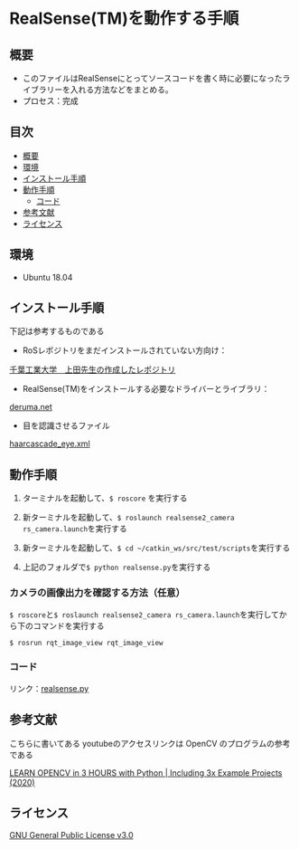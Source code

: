 # RealSense(TM)を動作する手順

## 概要

* このファイルはRealSenseにとってソースコードを書く時に必要になったライブラリーを入れる方法などをまとめる。
* プロセス：完成

## 目次

  * [概要](#概要)
  * [環境](#環境)
  * [インストール手順](#インストール手順)
  * [動作手順](#動作手順)
    * [コード](#コード)
  * [参考文献](#参考文献)
  * [ライセンス](#ライセンス)
  
## 環境

* Ubuntu 18.04

## インストール手順

下記は参考するものである

* RoSレポジトリをまだインストールされていない方向け：

[千葉工業大学　上田先生の作成したレポジトリ](https://github.com/ryuichiueda/ros_setup_scripts_Ubuntu18.04_server)

* RealSense(TM)をインストールする必要なドライバーとライブラリ：

[deruma.net](https://demura.net/robot/16525.html?fbclid=IwAR0nOSm6AjqzBr9XKlJBnbOrQo_9WXP6ynvVWw4D2tUS67yDh-SiwgAf6o0)

* 目を認識させるファイル

[haarcascade_eye.xml](https://ja.osdn.net/projects/sfnet_magicvisionport/downloads/mvp/cascades/haarcascade_eye.xml/)
## 動作手順

1. ターミナルを起動して、`$ roscore` を実行する

2. 新ターミナルを起動して、`$ roslaunch realsense2_camera rs_camera.launch`を実行する

3. 新ターミナルを起動して、`$ cd ~/catkin_ws/src/test/scripts`を実行する

4. 上記のフォルダで`$ python realsense.py`を実行する

### カメラの画像出力を確認する方法（任意）

`$ roscore`と`$ roslaunch realsense2_camera rs_camera.launch`を実行してから下のコマンドを実行する

    $ rosrun rqt_image_view rqt_image_view
    
### コード

リンク：[realsense.py](https://github.com/cit-team6/last_report/blob/main/RealSense/realsense.py)

## 参考文献

こちらに書いてある youtubeのアクセスリンクは OpenCV のプログラムの参考である

[LEARN OPENCV in 3 HOURS with Python | Including 3x Example Projects (2020)](https://www.youtube.com/watch?v=WQeoO7MI0Bs&ab_channel=Murtaza%27sWorkshop-RoboticsandAI)

## ライセンス

[GNU General Public License v3.0](https://github.com/cit-team6/last_report/blob/main/RealSense/LICENSE)
